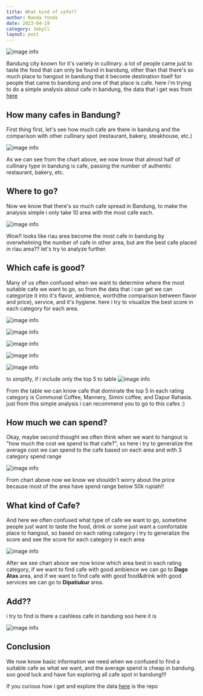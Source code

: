 ```yaml
---
title: What kind of cafe??
author: Nanda Yonda
date: 2023-04-19
category: Jekyll
layout: post
---
```


![image info](/assets/cafe/utara-cafe.jpg)

Bandung city known for it's variety in cullinary. a lot of people came just to taste the food that can only be found in bandung, other than that there's so much place to hangout in bandung that it become destination itself for people that came to bandung and one of that place is cafe. here i'm trying to do a simple analysis about cafe in bandung, the data that i get was from [here](https://pergikuliner.com/restoran/bandung/)

## How many cafes in Bandung?
First thing first, let's see how much cafe are there in bandung and the comparison with other cullinary spot (restaurant, bakery, steakhouse, etc.)

![image info](/assets/cafe/pie_chart.png)

As we can see from the chart above, we now know that almost half of cullinary type in bandung is cafe, passing the number of authentic restaurant, bakery, etc.

## Where to go?
Now we know that there's so much cafe spread in Bandung, to make the analysis simple i only take 10 area with the most cafe each.

![image info](/assets/cafe/most_cafe.png)

Wow!! looks like riau area become the most cafe in bandung by overwhelming the number of cafe in other area, but are the best cafe placed in riau area?? let's try to analyze further.

## Which cafe is good?
Many of us often confused when we want to determine where the most suitable cafe we want to go, so from the data that i can get we can categorize it into it's flavor, ambience, worth(the comparison between flavor and price), service, and it's hygiene. here i try to visualize the best score in each category for each area.

![image info](/assets/cafe/chart_rasa_max.png)

![image info](/assets/cafe/chart_suasana_max.png)

![image info](/assets/cafe/chart_worth_max.png)

![image info](/assets/cafe/chart_service_max.png)

![image info](/assets/cafe/chart_clean_max.png)

to simplify, if i include only the top 5 to table
 ![image info](/assets/cafe/top5_cafe.png)

From the table we can know cafe that dominate the top 5 in each rating category is Communal Coffee, Mannery, Simini coffee, and Dapur Rahasia.
just from this simple analysis i can recommend you to go to this cafes :)

## How much we can spend?
Okay, maybe second thought we often think when we want to hangout is "how much the cost we spend to that cafe?", so here i try to generalize the average cost we can spend to the cafe based on each area and with 3 category spend range

![image info](/assets/cafe/cafe_spend_range.png)

From chart above now we know we shouldn't worry about the price because most of the area have spend range below 50k rupiah!!

## What kind of Cafe?
And here we often confused what type of cafe we want to go, sometime people just want to taste the food, drink or some just want a comfortable place to hangout, so based on each rating category i try to generalize the score and see the score for each category in each area

![image info](/assets/cafe/cafe_rating_each.png)

After we see chart aboce we now know which area best in each rating category, if we want to find cafe with good ambience we can go to **Dago Atas** area, and if we want to find cafe with good food&drink with good services we can go to **Dipatiukur** area.

## Add??
i try to find is there a cashless cafe in bandung soo here it is

![image info](/assets/cafe/cashless_cafe.png)

## Conclusion
We now know basic information we need when we confused to find a suitable cafe as what we want, and the average spend is cheap in bandung. soo good luck and have fun exploring all cafe spot in bandung!!!

If you curious how i get and explore the data [here](https://github.com/nandayonda/nandayonda.github.io) is the repo